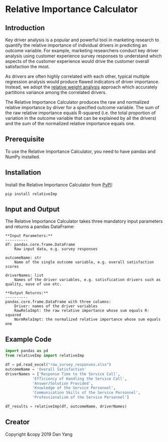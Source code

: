 # Relative Importance Calculator

## Introduction

Key driver analysis is a popular and powerful tool in marketing research to quantify the relative importance of individual drivers in predicting an outcome variable. For example, marketing researchers conduct key driver analysis using customer experience survey responses to understand which aspects of the customer experience would drive the customer overall satisfaction the most.

As drivers are often highly correlated with each other, typical multiple regression analysis would produce flawed indicators of driver importance. Instead, we adopt the [relative weight analysis](https://relativeimportance.davidson.edu/Tonidandel&LeBreton(2011)_JBP_Relative%20Weights.pdf) approach which accurately partitions variance among the correlated drivers.

The Relative Importance Calculator produces the raw and normalized relative importance by driver for a specified outcome variable. The sum of the raw relative importance equals R-squared (i.e. the total proportion of variation in the outcome variable that can be explained by all the drivers) and the sum of the normalized relative importance equals one.

## Prerequisite

To use the Relative Importance Calculator, you need to have pandas and NumPy installed.

## Installation

Install the Relative Importance Calculator from [PyPI](https://pypi.org/):

```pip install relativeImp```

## Input and Output

The Relative Importance Calculator takes three mandatory input parameters and returns a pandas DataFrame:

    **Input Parameters:**
    ----------
    df: pandas.core.frame.DataFrame
        Raw input data, e.g. survey responses
    
    outcomeName: str
        Name of the single outcome variable, e.g. overall satisfaction scores
        
    driverNames: list
        Names of the driver variables, e.g. satisfication drivers such as quality, ease of use etc.  
    
    **Output Returns:**
    ----------
    pandas.core.frame.DataFrame with three columns:
        Driver: names of the driver variables
        RawRelaImpt: the raw relative importance whose sum equals R-squared
        NormRelaImpt: the normalized relative importance whose sum equals one    

## Example Code

```python
import pandas as pd
from relativeImp import relativeImp

df = pd.read_excel("raw_survey_responses.xlsx")
outcomeName = 'Overall Satisfaction'
driverNames = ['Response Time to the Service Call',
            'Efficiency of Handling the Service Call',
            'Answer/Solution Provided',
            'Knowledge of the Service Personnel',
            'Communication Skills of the Service Personnel',
            'Professionalism of the Service Personnel']

df_results = relativeImp(df, outcomeName, driverNames)
```

## Creator

Copyright &copy 2019 Dan Yang
